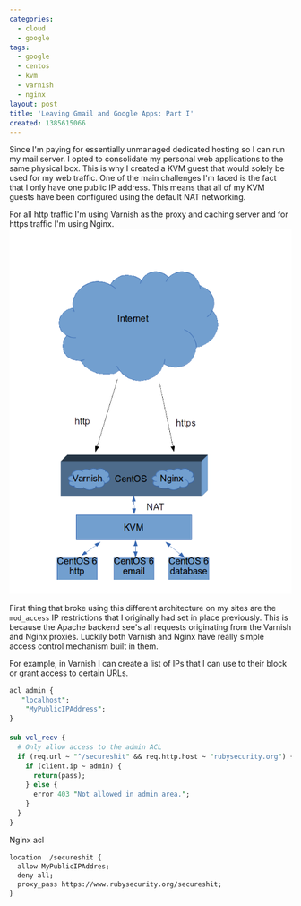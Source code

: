 ```yaml
---
categories:
  - cloud
  - google
tags:
  - google
  - centos
  - kvm
  - varnish
  - nginx
layout: post
title: 'Leaving Gmail and Google Apps: Part I'
created: 1385615066
---
```


Since I'm paying for essentially unmanaged dedicated hosting so I can run my mail server. I opted to consolidate my personal web applications to the same physical box. This is why I created a KVM guest that would solely be used for my web traffic. One of the main challenges I'm faced is the fact that I only have one public IP address. This means that all of my KVM guests have been configured using the default NAT networking. 

For all http traffic I'm using Varnish as the proxy and caching server and for https traffic I'm using Nginx.
<img src="/assets/cloud/http_architecture.png" alt="http_architecture"  title="HTTP and HTTPS Architecture">

First thing that broke using this different architecture on my sites are the `mod_access` IP restrictions that I originally had set in place previously. This is because the Apache backend see's all requests originating from the Varnish and Nginx proxies. Luckily both Varnish and Nginx have really simple access control mechanism built in them.

For example, in Varnish I can create a list of IPs that I can use to their block or grant access to certain URLs.

```perl
acl admin {
   "localhost";
    "MyPublicIPAddress";
} 

sub vcl_recv {
  # Only allow access to the admin ACL
  if (req.url ~ "^/secureshit" && req.http.host ~ "rubysecurity.org") {
    if (client.ip ~ admin) {
      return(pass);
    } else {
      error 403 "Not allowed in admin area.";
    }
  }
}
```

Nginx acl

```nginx
location  /secureshit {
  allow MyPublicIPAddres;
  deny all;
  proxy_pass https://www.rubysecurity.org/secureshit;
}
```
